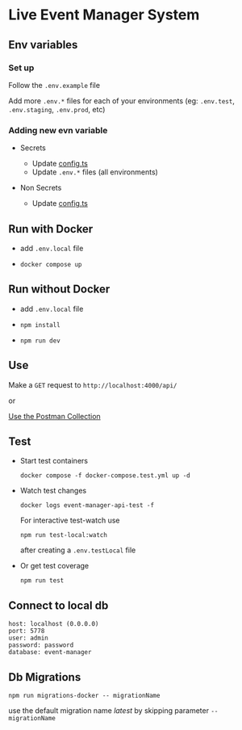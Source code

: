 # Live Event Manager System

## Env variables
### Set up
Follow the `.env.example` file

Add more `.env.*` files for each of your environments (eg: `.env.test`, `.env.staging`, `.env.prod`, etc)


### Adding new evn variable

- Secrets
    - Update [config.ts](src/config/config.ts)
    - Update `.env.*` files (all environments)

- Non Secrets
    - Update [config.ts](src/config/config.ts)


## Run with Docker

- add `.env.local` file
- 
    ```
    docker compose up
    ```



## Run without Docker

- add `.env.local` file
-   ```
    npm install
    ```
-   ```
    npm run dev
    ```

## Use

Make a `GET` request to `http://localhost:4000/api/`

or 

[Use the Postman Collection](postman/README.md)

## Test

- Start test containers

    ```
    docker compose -f docker-compose.test.yml up -d
    ```

- Watch test changes
    ```
    docker logs event-manager-api-test -f
    ```
    For interactive test-watch use 
    ```
    npm run test-local:watch
    ```
    after creating a `.env.testLocal` file

- Or get test coverage
    ```
    npm run test
    ```

## Connect to local db
```
host: localhost (0.0.0.0)
port: 5778
user: admin
password: password
database: event-manager
```

## Db Migrations

```
npm run migrations-docker -- migrationName
```
use the default migration name _latest_ by skipping parameter `-- migrationName`


